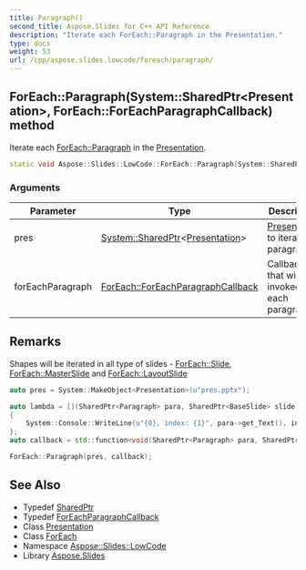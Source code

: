 ```yaml
---
title: Paragraph()
second_title: Aspose.Slides for C++ API Reference
description: "Iterate each ForEach::Paragraph in the Presentation."
type: docs
weight: 53
url: /cpp/aspose.slides.lowcode/foreach/paragraph/
---
```

## ForEach::Paragraph(System::SharedPtr\<Presentation\>, ForEach::ForEachParagraphCallback) method


Iterate each [ForEach::Paragraph](./) in the [Presentation](../../../aspose.slides/presentation/).

```cpp
static void Aspose::Slides::LowCode::ForEach::Paragraph(System::SharedPtr<Presentation> pres, ForEach::ForEachParagraphCallback forEachParagraph)
```


### Arguments

| Parameter | Type | Description |
| --- | --- | --- |
| pres | [System::SharedPtr](../../../system/sharedptr/)\<[Presentation](../../../aspose.slides/presentation/)\> | [Presentation](../../../aspose.slides/presentation/) to iterate paragraphs |
| forEachParagraph | [ForEach::ForEachParagraphCallback](../foreachparagraphcallback/) | Callback that will be invoked for each paragraph |
## Remarks


Shapes will be iterated in all type of slides - [ForEach::Slide](../slide/), [ForEach::MasterSlide](../masterslide/) and [ForEach::LayoutSlide](../layoutslide/)



```cpp
auto pres = System::MakeObject<Presentation>(u"pres.pptx");

auto lambda = [](SharedPtr<Paragraph> para, SharedPtr<BaseSlide> slide, int32_t index)
{
    System::Console::WriteLine(u"{0}, index: {1}", para->get_Text(), index);
};
auto callback = std::function<void(SharedPtr<Paragraph> para, SharedPtr<BaseSlide> slide, int32_t index)>(lambda);

ForEach::Paragraph(pres, callback);
```

## See Also

* Typedef [SharedPtr](../../system/sharedptr/)
* Typedef [ForEachParagraphCallback](./foreachparagraphcallback/)
* Class [Presentation](../../aspose.slides/presentation/)
* Class [ForEach](./)
* Namespace [Aspose::Slides::LowCode](../)
* Library [Aspose.Slides](../../)